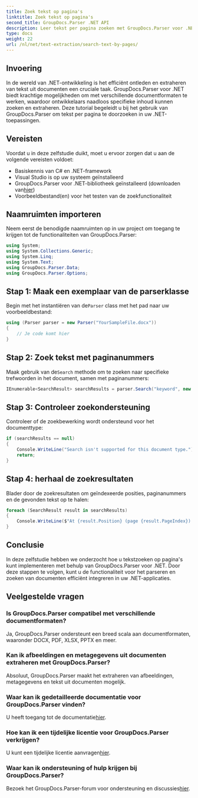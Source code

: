 ```yaml
---
title: Zoek tekst op pagina's
linktitle: Zoek tekst op pagina's
second_title: GroupDocs.Parser .NET API
description: Leer tekst per pagina zoeken met GroupDocs.Parser voor .NET. Extraheer specifieke inhoud efficiënt uit documenten in uw .NET-applicaties.
type: docs
weight: 22
url: /nl/net/text-extraction/search-text-by-pages/
---
```

## Invoering
In de wereld van .NET-ontwikkeling is het efficiënt ontleden en extraheren van tekst uit documenten een cruciale taak. GroupDocs.Parser voor .NET biedt krachtige mogelijkheden om met verschillende documentformaten te werken, waardoor ontwikkelaars naadloos specifieke inhoud kunnen zoeken en extraheren. Deze tutorial begeleidt u bij het gebruik van GroupDocs.Parser om tekst per pagina te doorzoeken in uw .NET-toepassingen.
## Vereisten
Voordat u in deze zelfstudie duikt, moet u ervoor zorgen dat u aan de volgende vereisten voldoet:
- Basiskennis van C# en .NET-framework
- Visual Studio is op uw systeem geïnstalleerd
-  GroupDocs.Parser voor .NET-bibliotheek geïnstalleerd (downloaden van[hier](https://releases.groupdocs.com/parser/net/))
- Voorbeeldbestand(en) voor het testen van de zoekfunctionaliteit
## Naamruimten importeren
Neem eerst de benodigde naamruimten op in uw project om toegang te krijgen tot de functionaliteiten van GroupDocs.Parser:
```csharp
using System;
using System.Collections.Generic;
using System.Linq;
using System.Text;
using GroupDocs.Parser.Data;
using GroupDocs.Parser.Options;
```
## Stap 1: Maak een exemplaar van de parserklasse
 Begin met het instantiëren van de`Parser` class met het pad naar uw voorbeeldbestand:
```csharp
using (Parser parser = new Parser("YourSampleFile.docx"))
{
    // Je code komt hier
}
```
## Stap 2: Zoek tekst met paginanummers
 Maak gebruik van de`Search` methode om te zoeken naar specifieke trefwoorden in het document, samen met paginanummers:
```csharp
IEnumerable<SearchResult> searchResults = parser.Search("keyword", new SearchOptions(false, false, false, true));
```
## Stap 3: Controleer zoekondersteuning
Controleer of de zoekbewerking wordt ondersteund voor het documenttype:
```csharp
if (searchResults == null)
{
    Console.WriteLine("Search isn't supported for this document type.");
    return;
}
```
## Stap 4: herhaal de zoekresultaten
Blader door de zoekresultaten om geïndexeerde posities, paginanummers en de gevonden tekst op te halen:
```csharp
foreach (SearchResult result in searchResults)
{
    Console.WriteLine($"At {result.Position} (page {result.PageIndex}): {result.Text}");
}
```
## Conclusie
In deze zelfstudie hebben we onderzocht hoe u tekstzoeken op pagina's kunt implementeren met behulp van GroupDocs.Parser voor .NET. Door deze stappen te volgen, kunt u de functionaliteit voor het parseren en zoeken van documenten efficiënt integreren in uw .NET-applicaties.

## Veelgestelde vragen
### Is GroupDocs.Parser compatibel met verschillende documentformaten?
Ja, GroupDocs.Parser ondersteunt een breed scala aan documentformaten, waaronder DOCX, PDF, XLSX, PPTX en meer.
### Kan ik afbeeldingen en metagegevens uit documenten extraheren met GroupDocs.Parser?
Absoluut, GroupDocs.Parser maakt het extraheren van afbeeldingen, metagegevens en tekst uit documenten mogelijk.
### Waar kan ik gedetailleerde documentatie voor GroupDocs.Parser vinden?
 U heeft toegang tot de documentatie[hier](https://reference.groupdocs.com/parser/net/).
### Hoe kan ik een tijdelijke licentie voor GroupDocs.Parser verkrijgen?
 U kunt een tijdelijke licentie aanvragen[hier](https://purchase.groupdocs.com/temporary-license/).
### Waar kan ik ondersteuning of hulp krijgen bij GroupDocs.Parser?
 Bezoek het GroupDocs.Parser-forum voor ondersteuning en discussies[hier](https://forum.groupdocs.com/c/parser/17).